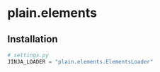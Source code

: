 <!-- This file is compiled from plain-elements/plain/elements/README.md. Do not edit this file directly. -->

# plain.elements

## Installation

```python
# settings.py
JINJA_LOADER = "plain.elements.ElementsLoader"
```
